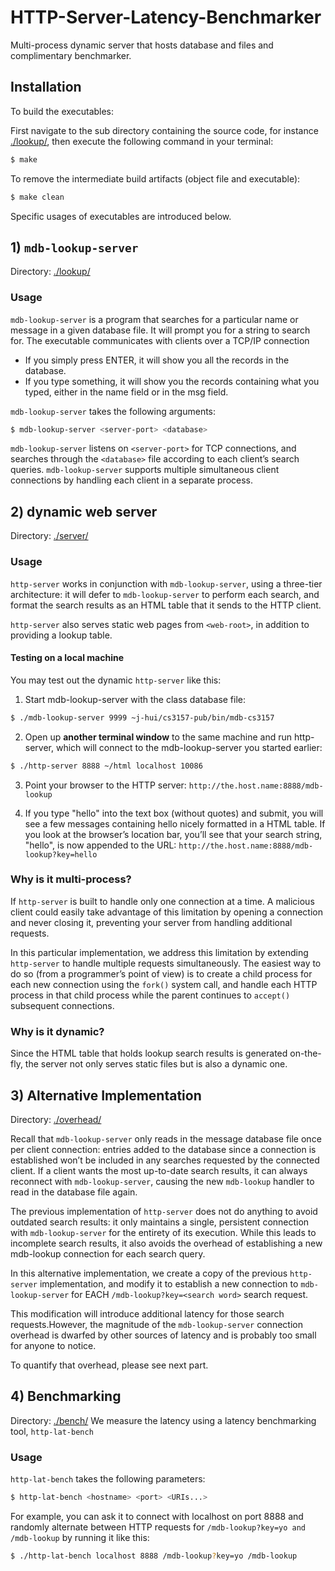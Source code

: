 # HTTP-Server-Latency-Benchmarker
Multi-process dynamic server that hosts database and files and complimentary benchmarker.

## Installation 
To build the executables:

First navigate to the sub directory containing the source code, for instance [./lookup/](./lookup/),
then execute the following command in your terminal: 
```bash
$ make
```
To remove the intermediate build artifacts (object file and executable):
```bash
$ make clean
```
Specific usages of executables are introduced below.

## 1) `mdb-lookup-server`
Directory: [./lookup/](./lookup/)

### Usage
`mdb-lookup-server` is a program that searches for a particular name or message in a given database file. It will prompt you for a string to search for.  The executable communicates with clients over a TCP/IP
connection
* If you simply press ENTER, it will show you all the records in the database. 
* If you type something, it will show you the records containing what you typed, either in the name field or in the msg field.

`mdb-lookup-server` takes the following arguments:
```bash
$ mdb-lookup-server <server-port> <database>
```
`mdb-lookup-server` listens on `<server-port>` for TCP connections, and searches through the `<database>` file according to each client’s search queries.
`mdb-lookup-server` supports multiple simultaneous client connections by handling each client in a separate process.

## 2) dynamic web server
Directory: [./server/](./server/)

### Usage
`http-server` works in
conjunction with `mdb-lookup-server`, using a three-tier architecture: it will defer to `mdb-lookup-server` to perform each search, and
format the search results as an HTML table that it sends to the HTTP client.

`http-server` also serves static web pages from `<web-root>`, in addition to providing a lookup table.

#### Testing on a local machine

You may test out the dynamic `http-server` like this:
1. Start mdb-lookup-server with the class database file:
```bash
$ ./mdb-lookup-server 9999 ~j-hui/cs3157-pub/bin/mdb-cs3157
```

2. Open up **another terminal window** to the same machine and run http-server, which will connect to the mdb-lookup-server you started earlier:
```bash
$ ./http-server 8888 ~/html localhost 10086
```

3. Point your browser to the HTTP server:
`http://the.host.name:8888/mdb-lookup`


4. If you type "hello" into the text box (without quotes) and submit, you will
see a few messages containing hello nicely formatted in a HTML table.
If you look at the browser’s location bar, you’ll see that your search
string, "hello", is now appended to the URL:
`http://the.host.name:8888/mdb-lookup?key=hello`

### Why is it multi-process?

If `http-server` is built to handle only one connection at a time. A malicious client could easily take advantage of this limitation by opening a connection and never closing it, preventing your server from handling additional requests.

In this particular implementation, we address this limitation by extending `http-server` to handle multiple requests simultaneously. The easiest way to do so (from a programmer’s point of view) is to create a child process for each new connection using the `fork()` system call, and handle each HTTP process in that child process while the parent continues to `accept()` subsequent connections.

### Why is it dynamic?
Since the HTML table that holds lookup search results is generated on-the-fly, the server not only serves static files but is also a dynamic one.


## 3) Alternative Implementation
Directory: [./overhead/](./overhead/)

Recall that `mdb-lookup-server` only reads in the message database file once per client connection: entries added to the database since a connection is established won’t be included in any searches requested by the connected client.
If a client wants the most up-to-date search results, it can always reconnect with `mdb-lookup-server`, causing the new `mdb-lookup` handler to read in the
database file again.

The previous implementation of `http-server` does not do anything to avoid outdated search results: it
only maintains a single, persistent connection with `mdb-lookup-server` for the
entirety of its execution. While this leads to incomplete search results, it
also avoids the overhead of establishing a new mdb-lookup connection for each
search query.

In this alternative implementation, we create a copy of the previous `http-server` implementation, and modify it to establish
a new connection to `mdb-lookup-server` for EACH `/mdb-lookup?key=<search word>` search request.

This modification will introduce additional latency for those search requests.However, the magnitude of the `mdb-lookup-server` connection overhead is dwarfed by other sources of latency and is probably too small for anyone to notice.

To quantify that overhead, please see next part.


## 4) Benchmarking
Directory: [./bench/](./bench/)
We measure the latency using a latency benchmarking tool, `http-lat-bench`

### Usage

`http-lat-bench` takes the following parameters:
```bash
$ http-lat-bench <hostname> <port> <URIs...>
```
For example, you can ask it to connect with localhost on port 8888 and randomly alternate between HTTP requests for `/mdb-lookup?key=yo and /mdb-lookup` by running it like this:
```bash
$ ./http-lat-bench localhost 8888 /mdb-lookup?key=yo /mdb-lookup
```

     

